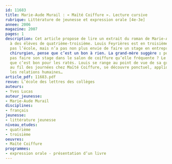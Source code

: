 ```yaml
---
id: 11683
title: Marie-Aude Murail : « Maïté Coiffure ». Lecture cursive 
rubrique: Littérature de jeunesse et expression orale [4e-3e]
annee: 2006
magazine: 2007
pages: 1
description: Cet article propose de lire un extrait du roman de Marie-Aude Murail 
  à des élèves de quatrième-troisième. Louis Feyrières est en troisième, il n’aime
  pas l’école, mais n’a pas non plus envie de faire un stage en entreprise. Son père,
  chirurgien, pense que c’est un bon à rien. La grand-mère suggère : pourquoi n’irait-il
  pas faire son stage dans le salon de coiffure qu’elle fréquente ? Le père rétorque
  que c’est bon pour les ratés. Louis se range au point de vue de sa grand-mère et,
  au fil des journées chez Maïté Coiffure, se découvre ponctuel, appliqué, doué pour
  les relations humaines…
article_pdf: 11683.pdf
revue: L’école des lettres des collèges
auteurs:
- Yves Lucas
auteur_jeunesse:
- Marie-Aude Murail
disciplines:
- français
jeunesse:
- littérature jeunesse
niveau_etudes:
- quatrième
- troisième
oeuvres:
- Maïté Coiffure
programmes:
- expression orale - présentation d’un livre
---
```

